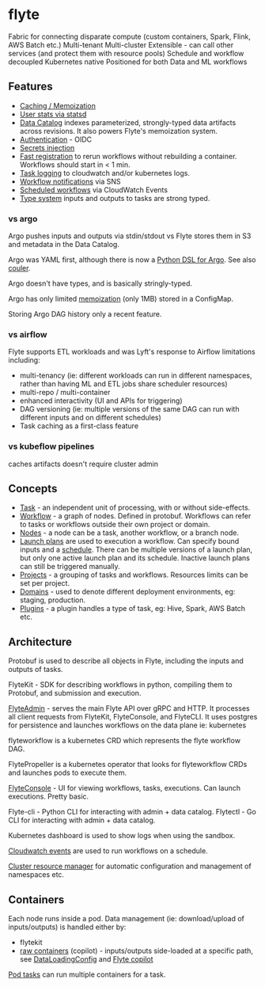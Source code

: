 # flyte

Fabric for connecting disparate compute (custom containers, Spark, Flink, AWS Batch etc.)
Multi-tenant
Multi-cluster
Extensible - can call other services (and protect them with resource pools)
Schedule and workflow decoupled
Kubernetes native
Positioned for both Data and ML workflows

## Features

- [Caching / Memoization](https://docs.flyte.org/en/stable/howto/enable_and_use_memoization.html)
- [User stats via statsd](https://docs.flyte.org/en/stable/concepts/observability.html#user-stats-with-flyte)
- [Data Catalog](https://docs.flyte.org/en/stable/concepts/catalog.html) indexes parameterized, strongly-typed data artifacts across revisions. It also powers Flyte's memoization system.
- [Authentication](https://docs.flyte.org/en/stable/howto/authentication/index.html) - OIDC
- [Secrets injection](https://docs.flyte.org/projects/cookbook/en/stable/auto/core/containerization/use_secrets.html)
- [Fast registration](https://docs.flyte.org/projects/cookbook/en/latest/auto/deployment/fast_registration.html) to rerun workflows without rebuilding a container. Workflows should start in < 1 min.
- [Task logging](https://github.com/flyteorg/flyte/blob/master/helm/values-eks.yaml#L302) to cloudwatch and/or kubernetes logs.
- [Workflow notifications](https://github.com/flyteorg/flyte/blob/master/helm/values-eks.yaml#L344) via SNS
- [Scheduled workflows](https://docs.flyte.org/projects/cookbook/en/latest/auto/deployment/lp_schedules.html) via CloudWatch Events
- [Type system](https://docs.flyte.org/projects/cookbook/en/latest/auto/core/type_system/index.html) inputs and outputs to tasks are strong typed.


### vs argo

Argo pushes inputs and outputs via stdin/stdout vs Flyte stores them in S3 and metadata in the Data Catalog.

Argo was YAML first, although there is now a [Python DSL for Argo](https://github.com/argoproj-labs/argo-python-dsl). See also [couler](https://github.com/couler-proj/couler).

Argo doesn't have types, and is basically stringly-typed.

Argo has only limited [memoization](https://argoproj.github.io/argo-workflows/memoization/) (only 1MB) stored in a ConfigMap.

Storing Argo DAG history only a recent feature.

### vs airflow

Flyte supports ETL workloads and was Lyft's response to Airflow limitations including:

- multi-tenancy (ie: different workloads can run in different namespaces, rather than having ML and ETL jobs share scheduler resources)
- multi-repo / multi-container
- enhanced interactivity (UI and APIs for triggering)
- DAG versioning (ie: multiple versions of the same DAG can run with different inputs and on different schedules)
- Task caching as a first-class feature

### vs kubeflow pipelines

caches artifacts
doesn't require cluster admin

## Concepts

- [Task](https://docs.flyte.org/en/stable/concepts/tasks.html#divedeep-tasks) - an independent unit of processing, with or without side-effects.
- [Workflow](https://docs.flyte.org/en/stable/concepts/workflows_nodes.html) - a graph of nodes. Defined in protobuf. Workflows can refer to tasks or workflows outside their own project or domain.
- [Nodes](https://docs.flyte.org/en/stable/concepts/workflows_nodes.html) - a node can be a task, another workflow, or a branch node.
- [Launch plans](https://docs.flyte.org/en/stable/concepts/launchplans_schedules.html) are used to execution a workflow. Can specify bound inputs and a [schedule](https://docs.flyte.org/en/stable/concepts/launchplans_schedules.html#schedules). There can be multiple versions of a launch plan, but only one active launch plan and its schedule. Inactive launch plans can still be triggered manually.
- [Projects](https://docs.flyte.org/en/stable/concepts/projects.htm) - a grouping of tasks and workflows. Resources limits can be set per project.
- [Domains](https://docs.flyte.org/en/stable/concepts/domains.html) - used to denote different deployment environments, eg: staging, production.
- [Plugins](https://docs.flyte.org/en/stable/concepts/architecture.html#data-plane) - a plugin handles a type of task, eg: Hive, Spark, AWS Batch etc.

## Architecture

Protobuf is used to describe all objects in Flyte, including the inputs and outputs of tasks.

FlyteKit - SDK for describing workflows in python, compiling them to Protobuf, and submission and execution.

[FlyteAdmin](https://docs.flyte.org/en/stable/concepts/admin.html) - serves the main Flyte API over gRPC and HTTP. It processes all client requests from FlyteKit, FlyteConsole, and FlyteCLI. It uses postgres for persistence and launches workflows on the data plane ie: kubernetes

flyteworkflow is a kubernetes CRD which represents the flyte workflow DAG.

FlytePropeller is a kubernetes operator that looks for flyteworkflow CRDs and launches pods to execute them.

[FlyteConsole](https://docs.flyte.org/en/stable/concepts/console.html) - UI for viewing workflows, tasks, executions. Can launch executions. Pretty basic.

Flyte-cli - Python CLI for interacting with admin + data catalog.
Flytectl - Go CLI for interacting with admin + data catalog.

Kubernetes dashboard is used to show logs when using the sandbox.

[Cloudwatch events](https://github.com/flyteorg/flyte/blob/master/helm/values-eks.yaml#L322) are used to run workflows on a schedule.

[Cluster resource manager](https://github.com/flyteorg/flyte/blob/master/helm/values-eks.yaml#L365) for automatic configuration and management of namespaces etc.

## Containers

Each node runs inside a pod. Data management (ie: download/upload of inputs/outputs) is handled either by:

- flytekit
- [raw containers](https://docs.flyte.org/projects/cookbook/en/stable/auto/core/containerization/raw_container.html) (copilot) - inputs/outputs side-loaded at a specific path, see [DataLoadingConfig](https://docs.flyte.org/projects/flyteidl/en/stable/protos/docs/core/core.html?highlight=copilot#dataloadingconfig) and [Flyte copilot](https://docs.google.com/document/d/1ZsCDOZ5ZJBPWzCNc45FhNtYQOxYHz0PAu9lrtDVnUpw/edit#)

[Pod tasks](https://docs.flyte.org/projects/cookbook/en/stable/auto/integrations/kubernetes/pod/pod.html) can run multiple containers for a task.
